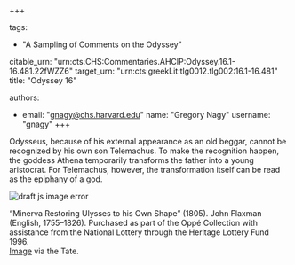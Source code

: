 +++

tags:
- "A Sampling of Comments on the Odyssey"

citable_urn: "urn:cts:CHS:Commentaries.AHCIP:Odyssey.16.1-16.481.22fWZZ6"
target_urn: "urn:cts:greekLit:tlg0012.tlg002:16.1-16.481"
title: "Odyssey 16"

authors:
- email: "gnagy@chs.harvard.edu"
  name: "Gregory Nagy"
  username: "gnagy"
+++

<p>Odysseus, because of his external appearance as an old beggar, cannot be recognized by his own son Telemachus. To make the recognition happen, the goddess Athena temporarily transforms the father into a young aristocrat. For Telemachus, however, the transformation itself can be read as the epiphany of a god.  </p><span><img src="https://classical-inquiries.chs.harvard.edu/wp-content/uploads/2017/07/T11211_10_1280.jpg" alt="draft js image error"/></span><p>“Minerva Restoring Ulysses to his Own Shape” (1805). John Flaxman (English, 1755–1826). Purchased as part of the Oppé Collection with assistance from the National Lottery through the Heritage Lottery Fund 1996.<br/><a href="http://www.tate.org.uk/art/artworks/flaxman-minerva-restoring-ulysses-to-his-own-shape-t11211">Image</a> via the Tate.</p>